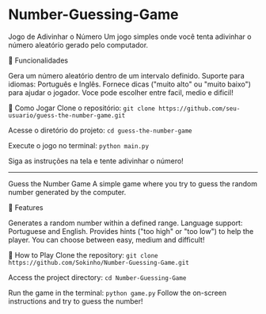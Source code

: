 # Number-Guessing-Game
Jogo de Adivinhar o Número
Um jogo simples onde você tenta adivinhar o número aleatório gerado pelo computador.

🌟 Funcionalidades

Gera um número aleatório dentro de um intervalo definido.
Suporte para idiomas: Português e Inglês.
Fornece dicas ("muito alto" ou "muito baixo") para ajudar o jogador.
Voce pode escolher entre facil, medio e dificil!

🚀 Como Jogar
Clone o repositório:
`git clone https://github.com/seu-usuario/guess-the-number-game.git`

Acesse o diretório do projeto:
`cd guess-the-number-game`

Execute o jogo no terminal:
`python main.py`

Siga as instruções na tela e tente adivinhar o número!

------------------------------------------------------------------------------------------------------------

Guess the Number Game
A simple game where you try to guess the random number generated by the computer.

🌟 Features

Generates a random number within a defined range.
Language support: Portuguese and English.
Provides hints ("too high" or "too low") to help the player.
You can choose between easy, medium and difficult!

🚀 How to Play
Clone the repository:
`git clone https://github.com/Sokinho/Number-Guessing-Game.git`

Access the project directory:
`cd Number-Guessing-Game`

Run the game in the terminal:
`python game.py`
Follow the on-screen instructions and try to guess the number!